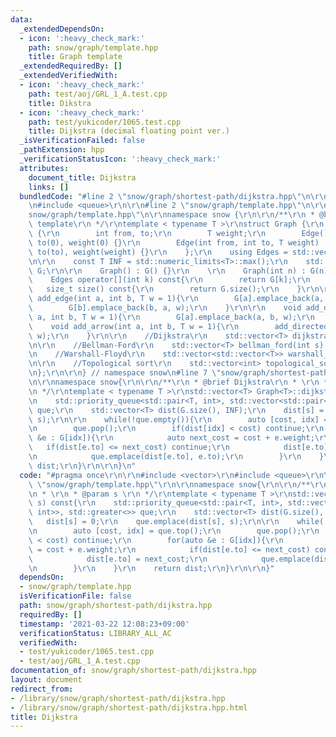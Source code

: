 ```yaml
---
data:
  _extendedDependsOn:
  - icon: ':heavy_check_mark:'
    path: snow/graph/template.hpp
    title: Graph template
  _extendedRequiredBy: []
  _extendedVerifiedWith:
  - icon: ':heavy_check_mark:'
    path: test/aoj/GRL_1_A.test.cpp
    title: Dikstra
  - icon: ':heavy_check_mark:'
    path: test/yukicoder/1065.test.cpp
    title: Dijkstra (decimal floating point ver.)
  _isVerificationFailed: false
  _pathExtension: hpp
  _verificationStatusIcon: ':heavy_check_mark:'
  attributes:
    document_title: Dijkstra
    links: []
  bundledCode: "#line 2 \"snow/graph/shortest-path/dijkstra.hpp\"\n\r\n#include <vector>\r\
    \n#include <queue>\r\n\r\n#line 2 \"snow/graph/template.hpp\"\n\r\n#line 4 \"\
    snow/graph/template.hpp\"\n\r\nnamespace snow {\r\n\r\n/**\r\n * @brief Graph\
    \ template\r\n */\r\ntemplate < typename T >\r\nstruct Graph {\r\n    struct Edge\
    \ {\r\n        int from, to;\r\n        T weight;\r\n        Edge() : from(0),\
    \ to(0), weight(0) {}\r\n        Edge(int from, int to, T weight) : from(from),\
    \ to(to), weight(weight) {}\r\n    };\r\n    using Edges = std::vector<Edge>;\r\
    \n\r\n    const T INF = std::numeric_limits<T>::max();\r\n    std::vector<Edges>\
    \ G;\r\n\r\n    Graph() : G() {}\r\n    \r\n    Graph(int n) : G(n) {}\r\n\r\n\
    \    Edges operator[](int k) const{\r\n        return G[k];\r\n    }\r\n\r\n \
    \   size_t size() const{\r\n        return G.size();\r\n    }\r\n\r\n    void\
    \ add_edge(int a, int b, T w = 1){\r\n        G[a].emplace_back(a, b, w);\r\n\
    \        G[b].emplace_back(b, a, w);\r\n    }\r\n\r\n    void add_directed_edge(int\
    \ a, int b, T w = 1){\r\n        G[a].emplace_back(a, b, w);\r\n    }\r\n\r\n\
    \    void add_arrow(int a, int b, T w = 1){\r\n        add_directed_edge(a, b,\
    \ w);\r\n    }\r\n\r\n    //Dijkstra\r\n    std::vector<T> dijkstra(int s) const;\r\
    \n\r\n    //Bellman-Ford\r\n    std::vector<T> bellman_ford(int s) const;\r\n\r\
    \n    //Warshall-Floyd\r\n    std::vector<std::vector<T>> warshall_floyd() const;\r\
    \n\r\n    //Topological sort\r\n    std::vector<int> topological_sort() const;\r\
    \n};\r\n\r\n} // namespace snow\n#line 7 \"snow/graph/shortest-path/dijkstra.hpp\"\
    \n\r\nnamespace snow{\r\n\r\n/**\r\n * @brief Dijkstra\r\n * \r\n * @param s \r\
    \n */\r\ntemplate < typename T >\r\nstd::vector<T> Graph<T>::dijkstra(int s) const{\r\
    \n    std::priority_queue<std::pair<T, int>, std::vector<std::pair<T, int>>, std::greater<>>\
    \ que;\r\n    std::vector<T> dist(G.size(), INF);\r\n    dist[s] = 0;\r\n    que.emplace(dist[s],\
    \ s);\r\n\r\n    while(!que.empty()){\r\n        auto [cost, idx] = que.top();\r\
    \n        que.pop();\r\n        if(dist[idx] < cost) continue;\r\n        for(auto\
    \ &e : G[idx]){\r\n            auto next_cost = cost + e.weight;\r\n         \
    \   if(dist[e.to] <= next_cost) continue;\r\n            dist[e.to] = next_cost;\r\
    \n            que.emplace(dist[e.to], e.to);\r\n        }\r\n    }\r\n    return\
    \ dist;\r\n}\r\n\r\n}\n"
  code: "#pragma once\r\n\r\n#include <vector>\r\n#include <queue>\r\n\r\n#include\
    \ \"snow/graph/template.hpp\"\r\n\r\nnamespace snow{\r\n\r\n/**\r\n * @brief Dijkstra\r\
    \n * \r\n * @param s \r\n */\r\ntemplate < typename T >\r\nstd::vector<T> Graph<T>::dijkstra(int\
    \ s) const{\r\n    std::priority_queue<std::pair<T, int>, std::vector<std::pair<T,\
    \ int>>, std::greater<>> que;\r\n    std::vector<T> dist(G.size(), INF);\r\n \
    \   dist[s] = 0;\r\n    que.emplace(dist[s], s);\r\n\r\n    while(!que.empty()){\r\
    \n        auto [cost, idx] = que.top();\r\n        que.pop();\r\n        if(dist[idx]\
    \ < cost) continue;\r\n        for(auto &e : G[idx]){\r\n            auto next_cost\
    \ = cost + e.weight;\r\n            if(dist[e.to] <= next_cost) continue;\r\n\
    \            dist[e.to] = next_cost;\r\n            que.emplace(dist[e.to], e.to);\r\
    \n        }\r\n    }\r\n    return dist;\r\n}\r\n\r\n}"
  dependsOn:
  - snow/graph/template.hpp
  isVerificationFile: false
  path: snow/graph/shortest-path/dijkstra.hpp
  requiredBy: []
  timestamp: '2021-03-22 12:08:23+09:00'
  verificationStatus: LIBRARY_ALL_AC
  verifiedWith:
  - test/yukicoder/1065.test.cpp
  - test/aoj/GRL_1_A.test.cpp
documentation_of: snow/graph/shortest-path/dijkstra.hpp
layout: document
redirect_from:
- /library/snow/graph/shortest-path/dijkstra.hpp
- /library/snow/graph/shortest-path/dijkstra.hpp.html
title: Dijkstra
---
```

